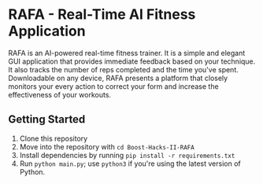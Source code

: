 # RAFA - Real-Time AI Fitness Application
RAFA is an AI-powered real-time fitness trainer. It is a simple and elegant GUI application that provides immediate feedback based on your technique. It also tracks the number of reps completed and the time you've spent. Downloadable on any device, RAFA presents a platform that closely monitors your every action to correct your form and increase the effectiveness of your workouts.

## Getting Started
1. Clone this repository
2. Move into the repository with `cd Boost-Hacks-II-RAFA`
3. Install dependencies by running `pip install -r requirements.txt` 
5. Run `python main.py`; use `python3` if you're using the latest version of Python.

